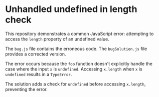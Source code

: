 # Unhandled undefined in length check

This repository demonstrates a common JavaScript error: attempting to access the `length` property of an undefined value.

The `bug.js` file contains the erroneous code. The `bugSolution.js` file provides a corrected version.

The error occurs because the `foo` function doesn't explicitly handle the case where the input `x` is `undefined`.  Accessing `x.length` when `x` is `undefined` results in a `TypeError`.

The solution adds a check for `undefined` before accessing `x.length`, preventing the error.